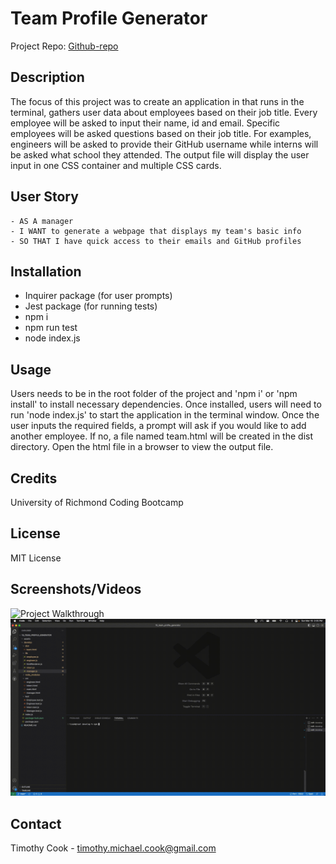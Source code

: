 # Team Profile Generator

Project Repo: [Github-repo](https://github.com/timothymichaelcook/10_team_profile_generator)


## Description

The focus of this project was to create an application in that runs in the terminal, gathers user data about employees based on their job title. Every employee will be asked to input their name, id and email. Specific employees will be asked questions based on their job title. For examples, engineers will be asked to provide their GitHub username while interns will be asked what school they attended. The output file will display the user input in one CSS container and multiple CSS cards.

## User Story

```
- AS A manager
- I WANT to generate a webpage that displays my team's basic info
- SO THAT I have quick access to their emails and GitHub profiles
```

## Installation

- Inquirer package (for user prompts)
- Jest package (for running tests)
- npm i
- npm run test
- node index.js

## Usage

Users needs to be in the root folder of the project and 'npm i' or 'npm install' to install necessary dependencies. Once installed, users will need to run 'node index.js' to start the application in the terminal window. Once the user inputs the required fields, a prompt will ask if you would like to add another employee. If no, a file named team.html will be created in the dist directory. Open the html file in a browser to view the output file.

## Credits

University of Richmond Coding Bootcamp

## License

MIT License

## Screenshots/Videos

![Project Walkthrough](./assets/challenge_10_walkthrough.gif)
![Project Tests](./assets/challenge_10_test.gif)

## Contact
Timothy Cook - timothy.michael.cook@gmail.com
